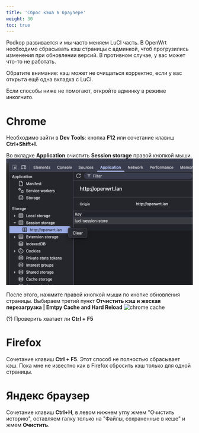 ```yaml
---
title: 'Сброс кэша в браузере'
weight: 30
toc: true
---
```


Podkop развивается и мы часто меняем LuCI часть. В OpenWrt необходимо сбрасывать кэш страницы с админкой, чтоб прогрузились изменения при обновлении версий. В противном случае, у вас может что-то не работать.

Обратите внимание: кэш может не очищаться корректно, если у вас открыта ещё одна вкладка с LuCI.

Если способы ниже не помогают, откройте админку в режиме инкогнито.

# Chrome
Необходимо зайти в **Dev Tools**: кнопка **F12** или сочетание клавиш **Ctrl+Shift+I**.

Во вкладке **Application** очистить **Session storage** правой кнопкой мыши.
![chrome_session_storage](chrome-session-storage.png)

После этого, нажмите правой кнопкой мыши по кнопке обновления страницы. Выбираем третий пункт **Отчистить кэш и жеская перезагрузка | Emtpy Cache and Hard Reload**
![chrome cache](chrome-cache.png)


(?) Проверить хватает ли **Ctrl + F5**

# Firefox
Сочетание клавиш **Ctrl + F5**. Этот способ не полностью сбрасывает кэш. Пока мне не известно как в Firefox сбросить кэш только для одной страницы.

# Яндекс браузер
Сочетание клавиш **Сtrl+H**, в левом нижнем углу жмем "Очистить историю", оставляем галку только на "Файлы, сохраненные в кеше" и жмем **Очистить**.